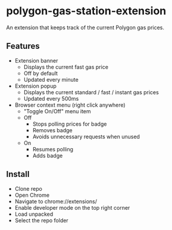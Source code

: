 # polygon-gas-station-extension

An extension that keeps track of the current Polygon gas prices.

## Features

- Extension banner
  - Displays the current fast gas price
  - Off by default
  - Updated every minute
- Extension popup
  - Displays the current standard / fast / instant gas prices
  - Updated every 500ms
- Browser context menu (right click anywhere)
  - "Toggle On/Off" menu item
  - Off
    - Stops polling prices for badge
    - Removes badge
    - Avoids unnecessary requests when unused
  - On
    - Resumes polling
    - Adds badge

## Install

- Clone repo
- Open Chrome
- Navigate to chrome://extensions/
- Enable developer mode on the top right corner
- Load unpacked
- Select the repo folder
